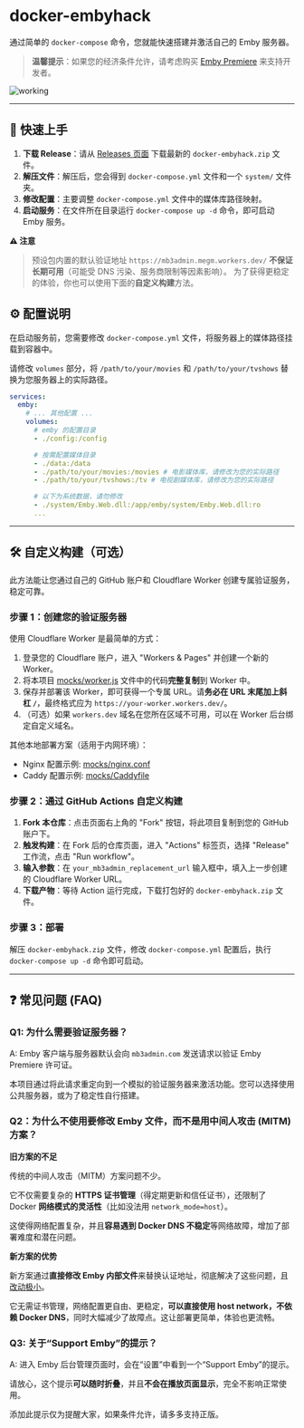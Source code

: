 # docker-embyhack

通过简单的 `docker-compose` 命令，您就能快速搭建并激活自己的 Emby 服务器。

> **温馨提示**：如果您的经济条件允许，请考虑购买 [Emby Premiere](https://emby.media/premiere.html) 来支持开发者。

![working](working.jpg)

---

## 🚀 快速上手

1.  **下载 Release**：请从 [Releases 页面](https://github.com/OpenGG/docker-embyhack/releases) 下载最新的 `docker-embyhack.zip` 文件。
2.  **解压文件**：解压后，您会得到 `docker-compose.yml` 文件和一个 `system/` 文件夹。
3.  **修改配置**：主要调整 `docker-compose.yml` 文件中的媒体库路径映射。
4.  **启动服务**：在文件所在目录运行 `docker-compose up -d` 命令，即可启动 Emby 服务。

**⚠️ 注意**

> 预设包内置的默认验证地址 `https://mb3admin.megm.workers.dev/` **不保证长期可用**（可能受 DNS 污染、服务商限制等因素影响）。
> 为了获得更稳定的体验，你也可以使用下面的**自定义构建**方法。

## ⚙️ 配置说明

在启动服务前，您需要修改 `docker-compose.yml` 文件，将服务器上的媒体路径挂载到容器中。

请修改 `volumes` 部分，将 `/path/to/your/movies` 和 `/path/to/your/tvshows` 替换为您服务器上的实际路径。

```yaml
services:
  emby:
    # ... 其他配置 ...
    volumes:
      # emby 的配置目录
      - ./config:/config

      # 按需配置媒体目录
      - ./data:/data
      - ./path/to/your/movies:/movies # 电影媒体库，请修改为您的实际路径
      - ./path/to/your/tvshows:/tv # 电视剧媒体库，请修改为您的实际路径

      # 以下为系统数据，请勿修改
      - ./system/Emby.Web.dll:/app/emby/system/Emby.Web.dll:ro
      ...
```
---

## 🛠️ 自定义构建（可选）

此方法能让您通过自己的 GitHub 账户和 Cloudflare Worker 创建专属验证服务，稳定可靠。

### 步骤 1：创建您的验证服务器

使用 Cloudflare Worker 是最简单的方式：

1.  登录您的 Cloudflare 账户，进入 "Workers & Pages" 并创建一个新的 Worker。
2.  将本项目 [mocks/worker.js](./mocks/worker.js) 文件中的代码**完整复制**到 Worker 中。
3.  保存并部署该 Worker，即可获得一个专属 URL。请**务必在 URL 末尾加上斜杠 `/`**，最终格式应为 `https://your-worker.workers.dev/`。
4.  （可选）如果 `workers.dev` 域名在您所在区域不可用，可以在 Worker 后台绑定自定义域名。

其他本地部署方案（适用于内网环境）：

* Nginx 配置示例: [mocks/nginx.conf](./mocks/nginx.conf)
* Caddy 配置示例: [mocks/Caddyfile](./mocks/Caddyfile)

### 步骤 2：通过 GitHub Actions 自定义构建

1.  **Fork 本仓库**：点击页面右上角的 "Fork" 按钮，将此项目复制到您的 GitHub 账户下。
2.  **触发构建**：在 Fork 后的仓库页面，进入 "Actions" 标签页，选择 "Release" 工作流，点击 "Run workflow"。
3.  **输入参数**：在 `your_mb3admin_replacement_url` 输入框中，填入上一步创建的 Cloudflare Worker URL。
4.  **下载产物**：等待 Action 运行完成，下载打包好的 `docker-embyhack.zip` 文件。

### 步骤 3：部署

解压 `docker-embyhack.zip` 文件，修改 `docker-compose.yml` 配置后，执行 `docker-compose up -d` 命令即可启动。

-----

## ❓ 常见问题 (FAQ)

### Q1: 为什么需要验证服务器？

A: Emby 客户端与服务器默认会向 `mb3admin.com` 发送请求以验证 Emby Premiere 许可证。

本项目通过将此请求重定向到一个模拟的验证服务器来激活功能。您可以选择使用公共服务器，或为了稳定性自行搭建。

### Q2：为什么不使用要修改 Emby 文件，而不是用中间人攻击 (MITM) 方案？

**旧方案的不足**

传统的中间人攻击（MITM）方案问题不少。

它不仅需要复杂的 **HTTPS 证书管理**（得定期更新和信任证书），还限制了 Docker **网络模式的灵活性**（比如没法用 `network_mode=host`）。

这使得网络配置复杂，并且**容易遇到 Docker DNS 不稳定**等网络故障，增加了部署难度和潜在问题。

**新方案的优势**

新方案通过**直接修改 Emby 内部文件**来替换认证地址，彻底解决了这些问题，且[改动极小](scripts/variables.yaml#L64..L70)。

它无需证书管理，网络配置更自由、更稳定，**可以直接使用 host network，不依赖 Docker DNS**，同时大幅减少了故障点。这让部署更简单，体验也更流畅。

### Q3: 关于“Support Emby”的提示？

A: 进入 Emby 后台管理页面时，会在“设置”中看到一个“Support Emby”的提示。

请放心，这个提示**可以随时折叠**，并且**不会在播放页面显示**，完全不影响正常使用。

添加此提示仅为提醒大家，如果条件允许，请多多支持正版。
